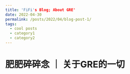 ```yaml
---
title: 'FiFi's Blog; About GRE'
date: 2022-04-30
permalink: /posts/2022/04/blog-post-1/
tags:
  - cool posts
  - category1
  - category2
---
```


# 肥肥碎碎念 ｜ 关于GRE的一切
